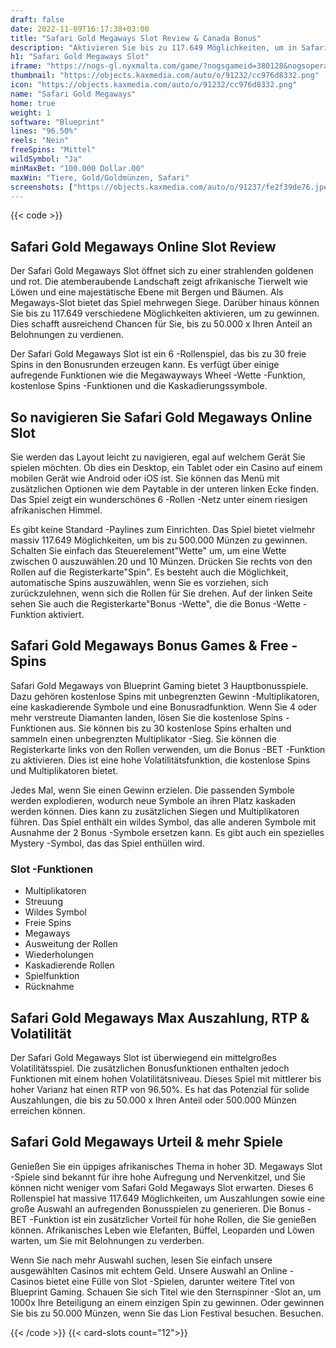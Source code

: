 ```yaml
---
draft: false
date: 2022-11-09T16:17:38+03:00
title: "Safari Gold Megaways Slot Review & Canada Bonus"
description: "Aktivieren Sie bis zu 117.649 Möglichkeiten, um in Safari Gold Megaways durch Blueprint Gaming zu gewinnen. Gewinnen Sie groß mit Cascading -Rollen, kostenlosen Spins & Bonus -Wetten. Lesen Sie unseren Leitfaden für mehr."
h1: "Safari Gold Megaways Slot"
iframe: "https://nogs-gl.nyxmalta.com/game/?nogsgameid=380128&nogsoperatorid=1023&nogslang=en_us&clienttype=html5&nogsmode=demo&nogscurrency=EUR"
thumbnail: "https://objects.kaxmedia.com/auto/o/91232/cc976d8332.png"
icon: "https://objects.kaxmedia.com/auto/o/91232/cc976d8332.png"
name: "Safari Gold Megaways"
home: true
weight: 1
software: "Blueprint"
lines: "96.50%"
reels: "Nein"
freeSpins: "Mittel"
wildSymbol: "Ja"
minMaxBet: "100.000 Dollar.00"
maxWin: "Tiere, Gold/Goldmünzen, Safari"
screenshots: ["https://objects.kaxmedia.com/auto/o/91237/fe2f39de76.jpeg"]
---
```


{{< code >}}<h2>Safari Gold Megaways Online Slot Review</h2><p>Der Safari Gold Megaways Slot öffnet sich zu einer strahlenden goldenen und rot. Die atemberaubende Landschaft zeigt afrikanische Tierwelt wie Löwen und eine majestätische Ebene mit Bergen und Bäumen. Als Megaways-Slot bietet das Spiel mehrwegen Siege. Darüber hinaus können Sie bis zu 117.649 verschiedene Möglichkeiten aktivieren, um zu gewinnen. Dies schafft ausreichend Chancen für Sie, bis zu 50.000 x Ihren Anteil an Belohnungen zu verdienen.</p><p>Der Safari Gold Megaways Slot ist ein 6 -Rollenspiel, das bis zu 30 freie Spins in den Bonusrunden erzeugen kann. Es verfügt über einige aufregende Funktionen wie die Megawayways Wheel -Wette -Funktion, kostenlose Spins -Funktionen und die Kaskadierungssymbole.</p><h2>So navigieren Sie Safari Gold Megaways Online Slot</h2><p>Sie werden das Layout leicht zu navigieren, egal auf welchem Gerät Sie spielen möchten. Ob dies ein Desktop, ein Tablet oder ein Casino auf einem mobilen Gerät wie Android oder iOS ist. Sie können das Menü mit zusätzlichen Optionen wie dem Paytable in der unteren linken Ecke finden. Das Spiel zeigt ein wunderschönes 6 -Rollen -Netz unter einem riesigen afrikanischen Himmel.</p><p>Es gibt keine Standard -Paylines zum Einrichten. Das Spiel bietet vielmehr massiv 117.649 Möglichkeiten, um bis zu 500.000 Münzen zu gewinnen. Schalten Sie einfach das Steuerelement"Wette" um, um eine Wette zwischen 0 auszuwählen.20 und 10 Münzen. Drücken Sie rechts von den Rollen auf die Registerkarte"Spin". Es besteht auch die Möglichkeit, automatische Spins auszuwählen, wenn Sie es vorziehen, sich zurückzulehnen, wenn sich die Rollen für Sie drehen. Auf der linken Seite sehen Sie auch die Registerkarte"Bonus -Wette", die die Bonus -Wette -Funktion aktiviert.</p><h2>Safari Gold Megaways Bonus Games & Free -Spins</h2><p>Safari Gold Megaways von Blueprint Gaming bietet 3 Hauptbonusspiele. Dazu gehören kostenlose Spins mit unbegrenzten Gewinn -Multiplikatoren, eine kaskadierende Symbole und eine Bonusradfunktion. Wenn Sie 4 oder mehr verstreute Diamanten landen, lösen Sie die kostenlose Spins -Funktionen aus. Sie können bis zu 30 kostenlose Spins erhalten und sammeln einen unbegrenzten Multiplikator -Sieg. Sie können die Registerkarte links von den Rollen verwenden, um die Bonus -BET -Funktion zu aktivieren. Dies ist eine hohe Volatilitätsfunktion, die kostenlose Spins und Multiplikatoren bietet.</p><p>Jedes Mal, wenn Sie einen Gewinn erzielen. Die passenden Symbole werden explodieren, wodurch neue Symbole an ihren Platz kaskaden werden können. Dies kann zu zusätzlichen Siegen und Multiplikatoren führen. Das Spiel enthält ein wildes Symbol, das alle anderen Symbole mit Ausnahme der 2 Bonus -Symbole ersetzen kann. Es gibt auch ein spezielles Mystery -Symbol, das das Spiel enthüllen wird.</p><h3>
Slot -Funktionen</h3><ul>
<li></span>
Multiplikatoren</li>
<li></span>
Streuung</li>
<li></span>
Wildes Symbol</li>
<li></span>
Freie Spins</li>
<li></span>
Megaways</li>
<li></span>
Ausweitung der Rollen</li>
<li></span>
Wiederholungen</li>
<li></span>
Kaskadierende Rollen</li>
<li></span>
Spielfunktion</li>
<li></span>
Rücknahme</li></ul><h2>Safari Gold Megaways Max Auszahlung, RTP & Volatilität</h2><p>Der Safari Gold Megaways Slot ist überwiegend ein mittelgroßes Volatilitätsspiel. Die zusätzlichen Bonusfunktionen enthalten jedoch Funktionen mit einem hohen Volatilitätsniveau. Dieses Spiel mit mittlerer bis hoher Varianz hat einen RTP von 96.50%. Es hat das Potenzial für solide Auszahlungen, die bis zu 50.000 x Ihren Anteil oder 500.000 Münzen erreichen können.</p><h2>Safari Gold Megaways Urteil & mehr Spiele</h2><p>Genießen Sie ein üppiges afrikanisches Thema in hoher 3D. Megaways Slot -Spiele sind bekannt für ihre hohe Aufregung und Nervenkitzel, und Sie können nicht weniger vom Safari Gold Megaways Slot erwarten. Dieses 6 Rollenspiel hat massive 117.649 Möglichkeiten, um Auszahlungen sowie eine große Auswahl an aufregenden Bonusspielen zu generieren. Die Bonus -BET -Funktion ist ein zusätzlicher Vorteil für hohe Rollen, die Sie genießen können. Afrikanisches Leben wie Elefanten, Büffel, Leoparden und Löwen warten, um Sie mit Belohnungen zu verderben.</p><p>Wenn Sie nach mehr Auswahl suchen, lesen Sie einfach unsere ausgewählten Casinos mit echtem Geld. Unsere Auswahl an Online -Casinos bietet eine Fülle von Slot -Spielen, darunter weitere Titel von Blueprint Gaming. Schauen Sie sich Titel wie den Sternspinner -Slot an, um 1000x Ihre Beteiligung an einem einzigen Spin zu gewinnen. Oder gewinnen Sie bis zu 50.000 Münzen, wenn Sie das Lion Festival besuchen. Besuchen.</p>{{< /code >}}
{{< card-slots count="12">}}